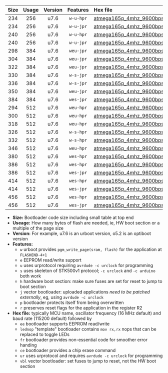 |Size|Usage|Version|Features|Hex file|
|:-:|:-:|:-:|:-:|:--|
|234|256|u7.6|`w-u-hpr`|[atmega165p_4mhz_9600bps_ur.hex](https://raw.githubusercontent.com/stefanrueger/urboot/main/atmega165p_4mhz_9600bps_ur.hex)|
|234|256|u7.6|`w-u-jpr`|[atmega165p_4mhz_9600bps_ur_vbl.hex](https://raw.githubusercontent.com/stefanrueger/urboot/main/atmega165p_4mhz_9600bps_ur_vbl.hex)|
|240|256|u7.6|`w-u-hpr`|[atmega165p_4mhz_9600bps_lednop_ur.hex](https://raw.githubusercontent.com/stefanrueger/urboot/main/atmega165p_4mhz_9600bps_lednop_ur.hex)|
|240|256|u7.6|`w-u-jpr`|[atmega165p_4mhz_9600bps_lednop_ur_vbl.hex](https://raw.githubusercontent.com/stefanrueger/urboot/main/atmega165p_4mhz_9600bps_lednop_ur_vbl.hex)|
|298|384|u7.6|`weu-jpr`|[atmega165p_4mhz_9600bps_ee_ur_vbl.hex](https://raw.githubusercontent.com/stefanrueger/urboot/main/atmega165p_4mhz_9600bps_ee_ur_vbl.hex)|
|304|384|u7.6|`weu-jpr`|[atmega165p_4mhz_9600bps_ee_lednop_ur_vbl.hex](https://raw.githubusercontent.com/stefanrueger/urboot/main/atmega165p_4mhz_9600bps_ee_lednop_ur_vbl.hex)|
|322|384|u7.6|`weu-jpr`|[atmega165p_4mhz_9600bps_ee_lednop_fr_ur_vbl.hex](https://raw.githubusercontent.com/stefanrueger/urboot/main/atmega165p_4mhz_9600bps_ee_lednop_fr_ur_vbl.hex)|
|330|384|u7.6|`w-s-jpr`|[atmega165p_4mhz_9600bps_vbl.hex](https://raw.githubusercontent.com/stefanrueger/urboot/main/atmega165p_4mhz_9600bps_vbl.hex)|
|336|384|u7.6|`w-s-jpr`|[atmega165p_4mhz_9600bps_lednop_vbl.hex](https://raw.githubusercontent.com/stefanrueger/urboot/main/atmega165p_4mhz_9600bps_lednop_vbl.hex)|
|350|384|u7.6|`weu-jpr`|[atmega165p_4mhz_9600bps_ee_lednop_fr_ce_ur_vbl.hex](https://raw.githubusercontent.com/stefanrueger/urboot/main/atmega165p_4mhz_9600bps_ee_lednop_fr_ce_ur_vbl.hex)|
|384|384|u7.6|`wes-jpr`|[atmega165p_4mhz_9600bps_ee_vbl.hex](https://raw.githubusercontent.com/stefanrueger/urboot/main/atmega165p_4mhz_9600bps_ee_vbl.hex)|
|294|512|u7.6|`weu-hpr`|[atmega165p_4mhz_9600bps_ee_ur.hex](https://raw.githubusercontent.com/stefanrueger/urboot/main/atmega165p_4mhz_9600bps_ee_ur.hex)|
|300|512|u7.6|`weu-hpr`|[atmega165p_4mhz_9600bps_ee_lednop_ur.hex](https://raw.githubusercontent.com/stefanrueger/urboot/main/atmega165p_4mhz_9600bps_ee_lednop_ur.hex)|
|318|512|u7.6|`weu-hpr`|[atmega165p_4mhz_9600bps_ee_lednop_fr_ur.hex](https://raw.githubusercontent.com/stefanrueger/urboot/main/atmega165p_4mhz_9600bps_ee_lednop_fr_ur.hex)|
|326|512|u7.6|`w-s-hpr`|[atmega165p_4mhz_9600bps.hex](https://raw.githubusercontent.com/stefanrueger/urboot/main/atmega165p_4mhz_9600bps.hex)|
|332|512|u7.6|`w-s-hpr`|[atmega165p_4mhz_9600bps_lednop.hex](https://raw.githubusercontent.com/stefanrueger/urboot/main/atmega165p_4mhz_9600bps_lednop.hex)|
|346|512|u7.6|`weu-hpr`|[atmega165p_4mhz_9600bps_ee_lednop_fr_ce_ur.hex](https://raw.githubusercontent.com/stefanrueger/urboot/main/atmega165p_4mhz_9600bps_ee_lednop_fr_ce_ur.hex)|
|380|512|u7.6|`wes-hpr`|[atmega165p_4mhz_9600bps_ee.hex](https://raw.githubusercontent.com/stefanrueger/urboot/main/atmega165p_4mhz_9600bps_ee.hex)|
|386|512|u7.6|`wes-hpr`|[atmega165p_4mhz_9600bps_ee_lednop.hex](https://raw.githubusercontent.com/stefanrueger/urboot/main/atmega165p_4mhz_9600bps_ee_lednop.hex)|
|386|512|u7.6|`wes-jpr`|[atmega165p_4mhz_9600bps_ee_lednop_vbl.hex](https://raw.githubusercontent.com/stefanrueger/urboot/main/atmega165p_4mhz_9600bps_ee_lednop_vbl.hex)|
|414|512|u7.6|`wes-hpr`|[atmega165p_4mhz_9600bps_ee_lednop_fr.hex](https://raw.githubusercontent.com/stefanrueger/urboot/main/atmega165p_4mhz_9600bps_ee_lednop_fr.hex)|
|414|512|u7.6|`wes-jpr`|[atmega165p_4mhz_9600bps_ee_lednop_fr_vbl.hex](https://raw.githubusercontent.com/stefanrueger/urboot/main/atmega165p_4mhz_9600bps_ee_lednop_fr_vbl.hex)|
|456|512|u7.6|`wes-hpr`|[atmega165p_4mhz_9600bps_ee_lednop_fr_ce.hex](https://raw.githubusercontent.com/stefanrueger/urboot/main/atmega165p_4mhz_9600bps_ee_lednop_fr_ce.hex)|
|456|512|u7.6|`wes-jpr`|[atmega165p_4mhz_9600bps_ee_lednop_fr_ce_vbl.hex](https://raw.githubusercontent.com/stefanrueger/urboot/main/atmega165p_4mhz_9600bps_ee_lednop_fr_ce_vbl.hex)|

- **Size:** Bootloader code size including small table at top end
- **Useage:** How many bytes of flash are needed, ie, HW boot section or a multiple of the page size
- **Version:** For example, u7.6 is an urboot version, o5.2 is an optiboot version
- **Features:**
  + `w` urboot provides `pgm_write_page(sram, flash)` for the application at `FLASHEND-4+1`
  + `e` EEPROM read/write support
  + `u` uses urprotocol requiring `avrdude -c urclock` for programming
  + `s` uses skeleton of STK500v1 protocol; `-c urclock` and `-c arduino` both work
  + `h` hardware boot section: make sure fuses are set for reset to jump to boot section
  + `j` vector bootloader: uploaded applications *need to be patched externally*, eg, using `avrdude -c urclock`
  + `p` bootloader protects itself from being overwritten
  + `r` preserves reset flags for the application in the register R2
- **Hex file:** typically MCU name, oscillator frequency (16 MHz default) and baud rate (115200 default) followed by
  + `ee` bootloader supports EEPROM read/write
  + `lednop` "template" bootloader contains `mov rx,rx` nops that can be replaced to toggle LEDs
  + `fr` bootloader provides non-essential code for smoother error handing
  + `ce` bootloader provides a chip erase command
  + `ur` uses urprotocol and requires `avrdude -c urclock` for programming
  + `vbl` vector bootloader: set fuses to jump to reset, not the HW boot section
